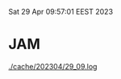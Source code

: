 Sat 29 Apr 09:57:01 EEST 2023
# JAM
<a href='./cache/202304/29_09.log'>./cache/202304/29_09.log</a>
